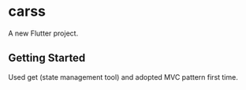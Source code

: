# carss

A new Flutter project.

## Getting Started
Used get (state management tool) and adopted MVC pattern first time.
